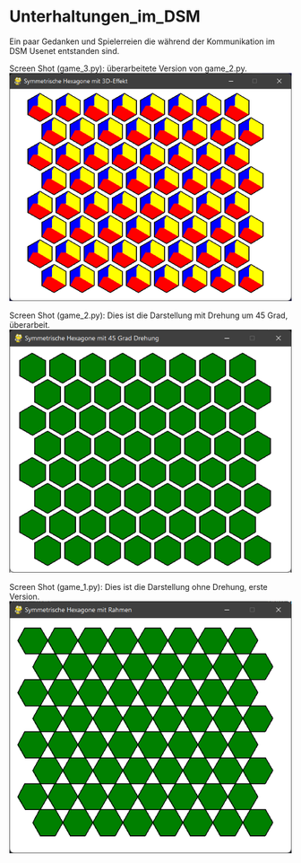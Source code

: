 # Unterhaltungen_im_DSM
 Ein paar Gedanken und Spielerreien die während der Kommunikation im DSM Usenet  entstanden sind.

 Screen Shot (game_3.py):
 überarbeitete Version von game_2.py.
 ![screen1](./img/game_3.png)

 Screen Shot (game_2.py):
 Dies ist die Darstellung mit Drehung um 45 Grad, überarbeit.
 ![screen1](./img/game_2.png)

 Screen Shot (game_1.py):
 Dies ist die Darstellung ohne Drehung, erste Version.
 ![screen2](./img/game_1.png)
